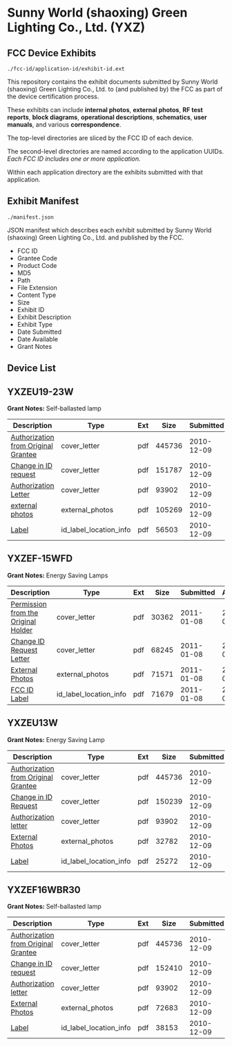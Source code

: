 # Sunny World (shaoxing) Green Lighting Co., Ltd. (YXZ)
## FCC Device Exhibits

```
./fcc-id/application-id/exhibit-id.ext
```

This repository contains the exhibit documents submitted by Sunny World (shaoxing) Green Lighting Co., Ltd. to (and published by) the FCC as part of the device certification process.

These exhibits can include **internal photos**, **external photos**, **RF test reports**, **block diagrams**, **operational descriptions**, **schematics**, **user manuals**, and various **correspondence**.

The top-level directories are sliced by the FCC ID of each device.

The second-level directories are named according to the application UUIDs. *Each FCC ID includes one or more application.*

Within each application directory are the exhibits submitted with that application. 

## Exhibit Manifest

```
./manifest.json
```

JSON manifest which describes each exhibit submitted by Sunny World (shaoxing) Green Lighting Co., Ltd. and published by the FCC.

- FCC ID
- Grantee Code
- Product Code
- MD5
- Path
- File Extension
- Content Type
- Size
- Exhibit ID
- Exhibit Description
- Exhibit Type
- Date Submitted
- Date Available
- Grant Notes

## Device List
## YXZEU19-23W
**Grant Notes:** Self-ballasted lamp

| Description | Type | Ext | Size | Submitted | Available |
| ----------- | ---- | --- | ---- | --------- | --------- |
| [Authorization from Original Grantee](YXZEU19-23W/e70f6bc19b5ec57ba3abe4e784200411/1387919.pdf) | cover_letter | pdf | 445736 | 2010-12-09 | 2010-12-09 |
| [Change in ID request](YXZEU19-23W/e70f6bc19b5ec57ba3abe4e784200411/1387931.pdf) | cover_letter | pdf | 151787 | 2010-12-09 | 2010-12-09 |
| [Authorization Letter](YXZEU19-23W/e70f6bc19b5ec57ba3abe4e784200411/1387923.pdf) | cover_letter | pdf | 93902 | 2010-12-09 | 2010-12-09 |
| [external photos](YXZEU19-23W/e70f6bc19b5ec57ba3abe4e784200411/1387930.pdf) | external_photos | pdf | 105269 | 2010-12-09 | 2010-12-09 |
| [Label](YXZEU19-23W/e70f6bc19b5ec57ba3abe4e784200411/1387932.pdf) | id_label_location_info | pdf | 56503 | 2010-12-09 | 2010-12-09 |
## YXZEF-15WFD
**Grant Notes:** Energy Saving Lamps

| Description | Type | Ext | Size | Submitted | Available |
| ----------- | ---- | --- | ---- | --------- | --------- |
| [Permission from the Original Holder](YXZEF-15WFD/fcba28c964668c205e1d5914440d23f3/1401700.pdf) | cover_letter | pdf | 30362 | 2011-01-08 | 2011-01-08 |
| [Change ID Request Letter](YXZEF-15WFD/fcba28c964668c205e1d5914440d23f3/1401701.pdf) | cover_letter | pdf | 68245 | 2011-01-08 | 2011-01-08 |
| [External Photos](YXZEF-15WFD/fcba28c964668c205e1d5914440d23f3/1401702.pdf) | external_photos | pdf | 71571 | 2011-01-08 | 2011-01-08 |
| [FCC ID Label](YXZEF-15WFD/fcba28c964668c205e1d5914440d23f3/1401703.pdf) | id_label_location_info | pdf | 71679 | 2011-01-08 | 2011-01-08 |
## YXZEU13W
**Grant Notes:** Energy Saving Lamp

| Description | Type | Ext | Size | Submitted | Available |
| ----------- | ---- | --- | ---- | --------- | --------- |
| [Authorization from Original Grantee](YXZEU13W/ce512fdd354a061c438fed136fe7f55e/1387919.pdf) | cover_letter | pdf | 445736 | 2010-12-09 | 2010-12-09 |
| [Change in ID Request](YXZEU13W/ce512fdd354a061c438fed136fe7f55e/1387926.pdf) | cover_letter | pdf | 150239 | 2010-12-09 | 2010-12-09 |
| [Authorization letter](YXZEU13W/ce512fdd354a061c438fed136fe7f55e/1387923.pdf) | cover_letter | pdf | 93902 | 2010-12-09 | 2010-12-09 |
| [External Photos](YXZEU13W/ce512fdd354a061c438fed136fe7f55e/1387925.pdf) | external_photos | pdf | 32782 | 2010-12-09 | 2010-12-09 |
| [Label](YXZEU13W/ce512fdd354a061c438fed136fe7f55e/1387927.pdf) | id_label_location_info | pdf | 25272 | 2010-12-09 | 2010-12-09 |
## YXZEF16WBR30
**Grant Notes:** Self-ballasted lamp

| Description | Type | Ext | Size | Submitted | Available |
| ----------- | ---- | --- | ---- | --------- | --------- |
| [Authorization from Original Grantee](YXZEF16WBR30/d781cf1b32a1b36feecd807ab68e8213/1387919.pdf) | cover_letter | pdf | 445736 | 2010-12-09 | 2010-12-09 |
| [Change in ID request](YXZEF16WBR30/d781cf1b32a1b36feecd807ab68e8213/1387921.pdf) | cover_letter | pdf | 152410 | 2010-12-09 | 2010-12-09 |
| [Authorization letter](YXZEF16WBR30/d781cf1b32a1b36feecd807ab68e8213/1387923.pdf) | cover_letter | pdf | 93902 | 2010-12-09 | 2010-12-09 |
| [External Photos](YXZEF16WBR30/d781cf1b32a1b36feecd807ab68e8213/1387920.pdf) | external_photos | pdf | 72683 | 2010-12-09 | 2010-12-09 |
| [Label](YXZEF16WBR30/d781cf1b32a1b36feecd807ab68e8213/1387922.pdf) | id_label_location_info | pdf | 38153 | 2010-12-09 | 2010-12-09 |
